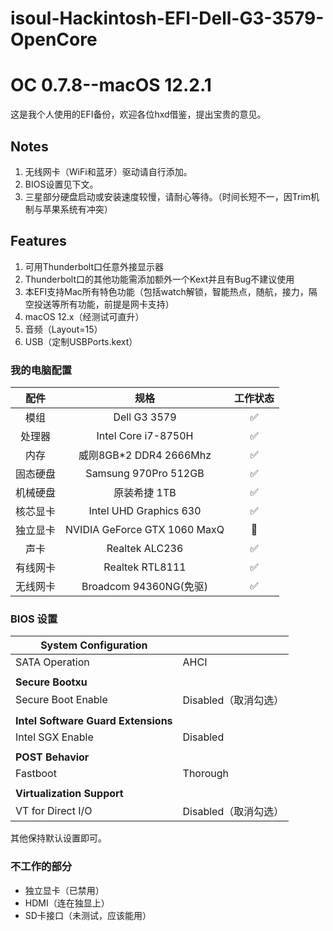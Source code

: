 # isoul-Hackintosh-EFI-Dell-G3-3579-OpenCore

# OC 0.7.8--macOS 12.2.1
这是我个人使用的EFI备份，欢迎各位hxd借鉴，提出宝贵的意见。

## Notes
1. 无线网卡（WiFi和蓝牙）驱动请自行添加。
2. BIOS设置见下文。
3. 三星部分硬盘启动或安装速度较慢，请耐心等待。（时间长短不一，因Trim机制与苹果系统有冲突）

## Features
1. 可用Thunderbolt口任意外接显示器
2. Thunderbolt口的其他功能需添加额外一个Kext并且有Bug不建议使用
3. 本EFI支持Mac所有特色功能（包括watch解锁，智能热点，随航，接力，隔空投送等所有功能，前提是网卡支持）
4. macOS 12.x（经测试可直升）
5. 音频（Layout=15）
6. USB（定制USBPorts.kext）


### 我的电脑配置

|   配件   |             规格              | 工作状态 |
| :------: | :---------------------------: | :------: |
|   模组   |         Dell G3 3579          |    ✅     |
|  处理器  | Intel Core i7-8750H |    ✅     |
|   内存   |    威刚8GB*2 DDR4 2666Mhz    |    ✅     |
| 固态硬盘 |   Samsung 970Pro 512GB   |    ✅     |
| 机械硬盘 |         原装希捷 1TB        |    ✅     |
| 核芯显卡 |    Intel UHD Graphics 630    |    ✅     |
| 独立显卡 |  NVIDIA GeForce GTX 1060 MaxQ  |    🚫     |
|   声卡   |        Realtek ALC236         |    ✅     |
| 有线网卡 |        Realtek RTL8111        |    ✅     |
| 无线网卡 |     Broadcom 94360NG(免驱)     |  ✅  |

### BIOS 设置

| **System Configuration** |      |
| --- | --- |
| SATA Operation       | AHCI |
|                      |      |
| **Secure Bootxu**   |      |
| Secure Boot Enable   | Disabled（取消勾选） |
|  |                    |
| **Intel Software Guard Extensions** |                    |
| Intel SGX Enable | Disabled           |
|  |                    |
| **POST Behavior** |                    |
| Fastboot | Thorough           |
|  |                    |
| **Virtualization Support** |                    |
| VT for Direct I/O | Disabled（取消勾选） |

其他保持默认设置即可。


### 不工作的部分

- 独立显卡（已禁用）
- HDMI（连在独显上）
- SD卡接口（未测试，应该能用）
